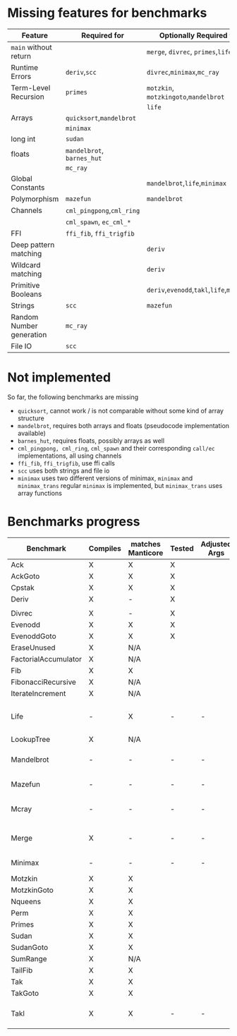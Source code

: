# Missing features for benchmarks

| Feature                       | Required for              | Optionally Required for                  |
| ----------------------------- | ------------------------- | ---------------------------------------- |
| `main` without return         |                           | `merge`, `divrec`, `primes`,`life`       |
| Runtime Errors                | `deriv`,`scc`             | `divrec`,`minimax`,`mc_ray`              |
| Term-Level Recursion          | `primes`                  | `motzkin`, `motzkingoto`,`mandelbrot`    |
|                               |                           | `life`                                   |
| Arrays                        | `quicksort`,`mandelbrot`  |                                          |
|                               | `minimax`                 |                                          |
| long int                      | `sudan`                   |                                          |
| floats                        | `mandelbrot`, `barnes_hut`|                                          |
|                               | `mc_ray`                  |                                          | 
| Global Constants              |                           | `mandelbrot`,`life`,`minimax`            |
| Polymorphism                  | `mazefun`                 | `mandelbrot`                             |
| Channels                      | `cml_pingpong`,`cml_ring` |                                          |
|                               | `cml_spawn`, `ec_cml_*`   |                                          | 
| FFI                           | `ffi_fib`, `ffi_trigfib`  |                                          |
| Deep pattern matching         |                           | `deriv`                                  |
| Wildcard matching             |                           | `deriv`                                  | 
| Primitive Booleans            |                           | `deriv`,`evenodd`,`takl`,`life`,`minimax`| 
| Strings                       | `scc`                     | `mazefun`                                |
| Random Number generation      | `mc_ray`                  |                                          |
| File IO                       | `scc`                     |                                          |

# Not implemented 

So far, the following benchmarks are missing 

* `quicksort`, cannot work / is not comparable without some kind of array structure
* `mandelbrot`, requires both arrays and floats (pseudocode implementation available)
* `barnes_hut`, requires floats, possibly arrays as well
* `cml_pingpong, cml_ring`, `cml_spawn` and their corresponding `call/ec` implementations, all using channels
* `ffi_fib`, `ffi_trigfib`, use ffi calls
* `scc` uses both strings and file io
* `minimax` uses two different versions of minimax, `minimax` and `minimax_trans`
    regular `minimax` is implemented, but `minimax_trans` uses array functions

# Benchmarks progress 

| Benchmark             | Compiles  | matches Manticore | Tested | Adjusted Args | Notes |
| --------------------- | --------- | ----------------- | ------ | ------------- | ----- |
| Ack                   | X         | X                 | X      |
| AckGoto               | X         | X                 | X      |
| Cpstak                | X         | X                 | X      |
| Deriv                 | X         | -                 | X      | | | requires runtime errors |
|                       |           |                   |        | | | possibly buggy, hard to debug without str |
| Divrec                | X         | -                 | X      | | | requires runtime errors |
| Evenodd               | X         | X                 | X      | | | bug with cases |
| EvenoddGoto           | X         | X                 | X      | | | bug with cases |
| EraseUnused           | X         | N/A               |
| FactorialAccumulator  | X         | N/A               |
| Fib                   | X         | X                 |
| FibonacciRecursive    | X         | N/A               |
| IterateIncrement      | X         | N/A               |
| Life                  | -         | X                 | - | - | bug with `revonto` and `accumulate` |
| LookupTree            | X         | N/A               |
| Mandelbrot            | -         | -                 | - | - | requires floats and arrays |
| Mazefun               | -         | -                 | - | - | requires strings           |
| Mcray                 | -         | -                 | - | - | requires floats and rng    | 
| Merge                 | X         | -                 | - | - | requires runtime errors |
| Minimax               | -         | -                 | - | - | requires arrays
| Motzkin               | X         | X                 |
| MotzkinGoto           | X         | X                 |
| Nqueens               | X         | X                 |
| Perm                  | X         | X                 |
| Primes                | X         | X                 |
| Sudan                 | X         | X                 |
| SudanGoto             | X         | X                 |
| SumRange              | X         | N/A               |
| TailFib               | X         | X                 |
| Tak                   | X         | X                 |
| TakGoto               | X         | X                 |
| Takl                  | X         | X                 | - | - | requires runtime errors |
